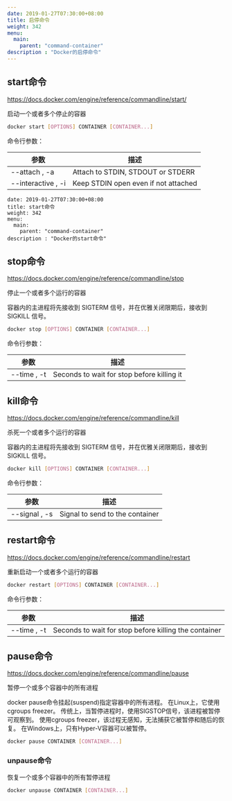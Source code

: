 ```yaml
---
date: 2019-01-27T07:30:00+08:00
title: 启停命令
weight: 342
menu:
  main:
    parent: "command-container"
description : "Docker的启停命令"
---
```


## start命令

https://docs.docker.com/engine/reference/commandline/start/

启动一个或者多个停止的容器

```bash
docker start [OPTIONS] CONTAINER [CONTAINER...]
```

命令行参数：

| 参数               | 描述                                                 |
| ------------------ | ---------------------------------------------------- |
| --attach , -a      | Attach to STDIN, STDOUT or STDERR                    |
| --interactive , -i | Keep STDIN open even if not attached                 |

```
date: 2019-01-27T07:30:00+08:00
title: start命令
weight: 342
menu:
  main:
    parent: "command-container"
description : "Docker的start命令"
```

## stop命令

https://docs.docker.com/engine/reference/commandline/stop

停止一个或者多个运行的容器

容器内的主进程将先接收到 SIGTERM 信号，并在优雅关闭限期后，接收到 SIGKILL 信号。

```bash
docker stop [OPTIONS] CONTAINER [CONTAINER...]
```

命令行参数：

| 参数        | 描述                                       |
| ----------- | ------------------------------------------ |
| --time , -t | Seconds to wait for stop before killing it |

## kill命令

https://docs.docker.com/engine/reference/commandline/kill

杀死一个或者多个运行的容器

容器内的主进程将先接收到 SIGTERM 信号，并在优雅关闭限期后，接收到 SIGKILL 信号。

```bash
docker kill [OPTIONS] CONTAINER [CONTAINER...]
```

命令行参数：

| 参数          | 描述                            |
| ------------- | ------------------------------- |
| --signal , -s | Signal to send to the container |

## restart命令

https://docs.docker.com/engine/reference/commandline/restart

重新启动一个或者多个运行的容器

```bash
docker restart [OPTIONS] CONTAINER [CONTAINER...]
```

命令行参数：

| 参数        | 描述                                                  |
| ----------- | ----------------------------------------------------- |
| --time , -t | Seconds to wait for stop before killing the container |

## pause命令

https://docs.docker.com/engine/reference/commandline/pause

暂停一个或多个容器中的所有进程

docker pause命令挂起(suspend)指定容器中的所有进程。 在Linux上，它使用cgroups freezer。 传统上，当暂停进程时，使用SIGSTOP信号，该进程被暂停可观察到。 使用cgroups freezer，该过程无感知，无法捕获它被暂停和随后的恢复。 在Windows上，只有Hyper-V容器可以被暂停。

```bash
docker pause CONTAINER [CONTAINER...]
```

### unpause命令

恢复一个或多个容器中的所有暂停进程

```bash
docker unpause CONTAINER [CONTAINER...]
```

